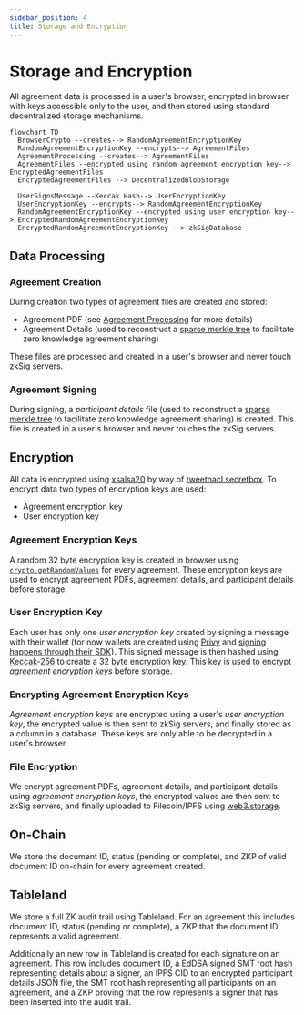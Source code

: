 ```yaml
---
sidebar_position: 4
title: Storage and Encryption
---
```


# Storage and Encryption

All agreement data is processed in a user's browser, encrypted in browser with keys accessible only to the
user, and then stored using standard decentralized storage mechanisms.

```mermaid
flowchart TD
  BrowserCrypto --creates--> RandomAgreementEncryptionKey
  RandomAgreementEncryptionKey --encrypts--> AgreementFiles
  AgreementProcessing --creates--> AgreementFiles
  AgreementFiles --encrypted using random agreement encryption key--> EncryptedAgreementFiles
  EncryptedAgreementFiles --> DecentralizedBlobStorage

  UserSignsMessage --Keccak Hash--> UserEncryptionKey
  UserEncryptionKey --encrypts--> RandomAgreementEncryptionKey
  RandomAgreementEncryptionKey --encrypted using user encryption key--> EncryptedRandomAgreementEncryptionKey
  EncryptedRandomAgreementEncryptionKey --> zkSigDatabase
```

## Data Processing

### Agreement Creation

During creation two types of agreement files are created and stored:

- Agreement PDF (see [Agreement Processing](./agreement-processing.md) for more details)
- Agreement Details (used to reconstruct a [sparse merkle tree](https://wiki.polygon.technology/docs/zkEVM/zkProver/sparse-merkle-tree/) to facilitate zero knowledge agreement sharing)

These files are processed and created in a user's browser and never touch zkSig servers.

### Agreement Signing

During signing, a _participant details_ file (used to reconstruct a [sparse merkle tree](https://wiki.polygon.technology/docs/zkEVM/zkProver/sparse-merkle-tree/) to facilitate zero knowledge agreement sharing)
is created. This file is created in a user's browser and never touches the zkSig servers.

## Encryption

All data is encrypted using [xsalsa20](https://www.xsalsa20.com/) by way of [tweetnacl secretbox](https://www.npmjs.com/package/tweetnacl#secret-key-authenticated-encryption-secretbox).
To encrypt data two types of encryption keys are used:

- Agreement encryption key
- User encryption key

### Agreement Encryption Keys

A random 32 byte encryption key is created in browser using [`crypto.getRandomValues`](https://developer.mozilla.org/en-US/docs/Web/API/Crypto/getRandomValues)
for every agreement. These encryption keys are used to encrypt agreement PDFs, agreement details, and participant details before storage.

### User Encryption Key

Each user has only one _user encryption key_ created by signing a message with their wallet (for now wallets are created using [Privy](https://www.privy.io/)
and [signing happens through their SDK](https://docs.privy.io/guide/frontend/embedded/usage#signing-messages)). This signed message is then hashed using
[Keccak-256](https://en.wikipedia.org/wiki/SHA-3) to create a 32 byte encryption key. This key is used to encrypt _agreement encryption keys_ before storage.

### Encrypting Agreement Encryption Keys

_Agreement encryption keys_ are encrypted using a user's _user encryption key_, the encrypted value is then sent to zkSig servers, and finally stored as a column in a database.
These keys are only able to be decrypted in a user's browser.

### File Encryption

We encrypt agreement PDFs, agreement details, and participant details using _agreement encryption keys_, the encrypted values are then sent to zkSig servers, and finally uploaded to Filecoin/IPFS
using [web3.storage](https://web3.storage).

## On-Chain

We store the document ID, status (pending or complete), and ZKP of valid document ID on-chain for every agreement created.

## Tableland

We store a full ZK audit trail using Tableland. For an agreement this includes document ID, status (pending or complete), a ZKP that the document ID
represents a valid agreement.

Additionally an new row in Tableland is created for each signature on an agreement. This row includes document ID, a EdDSA signed SMT root hash representing details about a signer,
an IPFS CID to an encrypted participant details JSON file, the SMT root hash representing all participants on an agreement, and a ZKP proving that the row represents a signer
that has been inserted into the audit trail.
